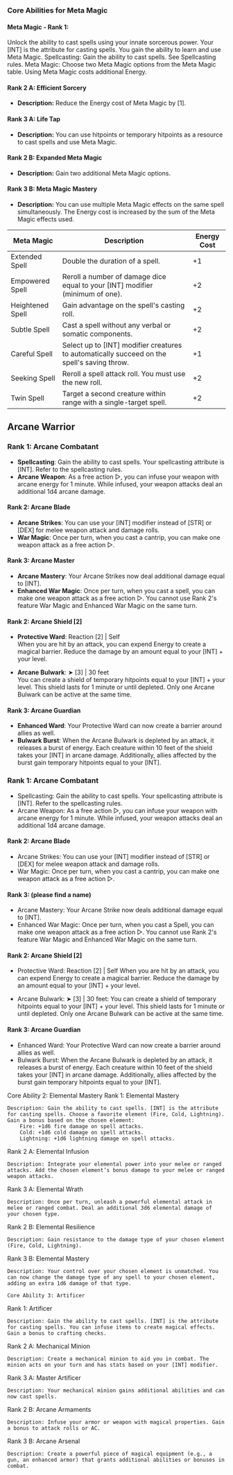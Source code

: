 ### Core Abilities for Meta Magic

#### Meta Magic - Rank 1:
Unlock the ability to cast spells using your innate sorcerous power. Your [INT] is the attribute for casting spells. You gain the ability to learn and use Meta Magic.
Spellcasting: Gain the ability to cast spells. See Spellcasting rules.
Meta Magic: Choose two Meta Magic options from the Meta Magic table. Using Meta Magic costs additional Energy.

#### Rank 2 A: Efficient Sorcery
- **Description:** Reduce the Energy cost of Meta Magic by [1].

#### Rank 3 A: Life Tap
- **Description:** You can use hitpoints or temporary hitpoints as a resource to cast spells and use Meta Magic.

#### Rank 2 B: Expanded Meta Magic
- **Description:** Gain two additional Meta Magic options.

#### Rank 3 B: Meta Magic Mastery
- **Description:** You can use multiple Meta Magic effects on the same spell simultaneously. The Energy cost is increased by the sum of the Meta Magic effects used.



| Meta Magic       | Description                                                                                     | Energy Cost |
|------------------|-------------------------------------------------------------------------------------------------|-------------|
| Extended Spell   | Double the duration of a spell.                                                                 | +1          |
| Empowered Spell  | Reroll a number of damage dice equal to your [INT] modifier (minimum of one).                    | +2          |
| Heightened Spell | Gain advantage on the spell's casting roll.                                                     | +2          |
| Subtle Spell     | Cast a spell without any verbal or somatic components.                                           | +2          |
| Careful Spell    | Select up to [INT] modifier creatures to automatically succeed on the spell's saving throw.      | +1          |
| Seeking Spell    | Reroll a spell attack roll. You must use the new roll.                                           | +2          |
| Twin Spell       | Target a second creature within range with a single-target spell.                                | +2          |


## Arcane Warrior

### Rank 1: Arcane Combatant

- **Spellcasting**: Gain the ability to cast spells. Your spellcasting attribute is [INT]. Refer to the spellcasting rules.
- **Arcane Weapon**: As a free action ▷, you can infuse your weapon with arcane energy for 1 minute. While infused, your weapon attacks deal an additional 1d4 arcane damage.

#### Rank 2: Arcane Blade

- **Arcane Strikes**: You can use your [INT] modifier instead of [STR] or [DEX] for melee weapon attack and damage rolls.
- **War Magic**: Once per turn, when you cast a cantrip, you can make one weapon attack as a free action ▷.

#### Rank 3: Arcane Master

- **Arcane Mastery**: Your Arcane Strikes now deal additional damage equal to [INT].
- **Enhanced War Magic**: Once per turn, when you cast a spell, you can make one weapon attack as a free action ▷. You cannot use Rank 2's feature War Magic and Enhanced War Magic on the same turn.

#### Rank 2: Arcane Shield [2]

- **Protective Ward**: Reaction [2] | Self \
  When you are hit by an attack, you can expend Energy to create a magical barrier. Reduce the damage by an amount equal to your [INT] + your level.

- **Arcane Bulwark**: ➤ [3] | 30 feet \
  You can create a shield of temporary hitpoints equal to your [INT] + your level. This shield lasts for 1 minute or until depleted. Only one Arcane Bulwark can be active at the same time.

#### Rank 3: Arcane Guardian

- **Enhanced Ward**: Your Protective Ward can now create a barrier around allies as well.
- **Bulwark Burst**: When the Arcane Bulwark is depleted by an attack, it releases a burst of energy. Each creature within 10 feet of the shield takes your [INT] in arcane damage. Additionally, allies affected by the burst gain temporary hitpoints equal to your [INT].



### Rank 1: Arcane Combatant

- Spellcasting: Gain the ability to cast spells. Your spellcasting attribute is [INT]. Refer to the spellcasting rules.
- Arcane Weapon: As a free action ▷, you can infuse your weapon with arcane energy for 1 minute. While infused, your weapon attacks deal an additional 1d4 arcane damage.

#### Rank 2: Arcane Blade 

- Arcane Strikes: You can use your [INT] modifier instead of [STR] or [DEX] for melee weapon attack and damage rolls.
- War Magic: Once per turn, when you cast a cantrip, you can make one weapon attack as a free action ▷. 

#### Rank 3: (please find a name)
- Arcane Mastery: Your Arcane Strike now deals additional damage equal to [INT].
- Enhanced War Magic: Once per turn, when you cast a Spell, you can make one weapon attack as a free action ▷. You cannot use Rank 2's feature War Magic and Enhanced War Magic on the same turn.

#### Rank 2: Arcane Shield [2]
- Protective Ward: Reaction [2] | Self
  When you are hit by an attack, you can expend Energy to create a magical barrier. Reduce the damage by an amount equal to your [INT] + your level.

- Arcane Bulwark: ➤ [3] | 30 feet:
  You can create a shield of temporary hitpoints equal to your [INT] + your level. This shield lasts for 1 minute or until depleted. Only one Arcane Bulwark can be active at the same time.

#### Rank 3: Arcane Guardian
- Enhanced Ward: Your Protective Ward can now create a barrier around allies as well.
- Bulwark Burst: When the Arcane Bulwark is depleted by an attack, it releases a burst of energy. Each creature within 10 feet of the shield takes your [INT] in arcane damage. Additionally, allies affected by the burst gain temporary hitpoints equal to your [INT].


Core Ability 2: Elemental Mastery
Rank 1: Elemental Mastery

    Description: Gain the ability to cast spells. [INT] is the attribute for casting spells. Choose a favorite element (Fire, Cold, Lightning). Gain a bonus based on the chosen element:
        Fire: +1d6 fire damage on spell attacks.
        Cold: +1d6 cold damage on spell attacks.
        Lightning: +1d6 lightning damage on spell attacks.

Rank 2 A: Elemental Infusion

    Description: Integrate your elemental power into your melee or ranged attacks. Add the chosen element’s bonus damage to your melee or ranged weapon attacks.

Rank 3 A: Elemental Wrath

    Description: Once per turn, unleash a powerful elemental attack in melee or ranged combat. Deal an additional 3d6 elemental damage of your chosen type.

Rank 2 B: Elemental Resilience

    Description: Gain resistance to the damage type of your chosen element (Fire, Cold, Lightning).

Rank 3 B: Elemental Mastery

    Description: Your control over your chosen element is unmatched. You can now change the damage type of any spell to your chosen element, adding an extra 1d6 damage of that type.

    Core Ability 3: Artificer
Rank 1: Artificer

    Description: Gain the ability to cast spells. [INT] is the attribute for casting spells. You can infuse items to create magical effects. Gain a bonus to crafting checks.

Rank 2 A: Mechanical Minion

    Description: Create a mechanical minion to aid you in combat. The minion acts on your turn and has stats based on your [INT] modifier.

Rank 3 A: Master Artificer

    Description: Your mechanical minion gains additional abilities and can now cast spells.

Rank 2 B: Arcane Armaments

    Description: Infuse your armor or weapon with magical properties. Gain a bonus to attack rolls or AC.

Rank 3 B: Arcane Arsenal

    Description: Create a powerful piece of magical equipment (e.g., a gun, an enhanced armor) that grants additional abilities or bonuses in combat.
